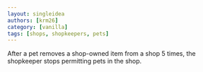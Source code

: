 ```yaml
---
layout: singleidea
authors: [krm26]
category: [vanilla]
tags: [shops, shopkeepers, pets]
---
```

After a pet removes a shop-owned item from a shop 5 times, the shopkeeper stops
permitting pets in the shop.
